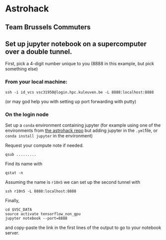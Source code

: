 # Astrohack

## Team **Brussels Commuters**

## Set up jupyter notebook on a supercomputer over a double tunnel.

First, pick a 4-digit number unique to you (8888 in this example, but pick something else)

### From your local machine:  

```shell
ssh -i id_vcs vsc31950@login.hpc.kuleuven.be -L 8888:localhost:8888
``` 
(or may god help you with setting up port forwarding with putty)

### On the login node

Set up a `conda` environment containing jupyter (for example using one of the environments from [the astrohack repo](https://github.com/gjbex/Astrohack/tree/master/Environments) but adding jupyter in the `.yml`file, or `conda install jupyter` in the environment)

Request your compute note if needed.
```shell
qsub .........
```

Find its name with
```shell
qstat -n
```
Assuming the name is `r10n5` we can set up the second tunnel with

```shell
ssh r10n5 -L 8888:localhost:8888
```

Finally,
```shell
cd $VSC_DATA
source activate tensorflow_non_gpu
jupyter notebook --port=8888
```
and copy-paste the link in the first lines of the output to go to your notebook server.

